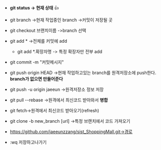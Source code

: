 * **git status -> 현재 상태**    :+1:
* git branch ->현재 작업중인 branch 
->커밋이 저장될 곳
* git checkout 브랜치이름 ->branch 선택

* git add * ->전체를 커밋에 add
  + git add *.확장자명 -> 특정 확장자만 전부 add
* git commit -m "커밋메시지"  

* git push origin HEAD
->현재 작업하고있는 branch를 원격저장소에 push한다.
**branch가 없으면 만들어준다**
* git push -u origin jaeeun
 ->원격저장소 정보 저장

* git pull --rebase ->원격에서 최신코드 받아와서 **병합**
* git fetch->원격에서 최신코드 받아오기(refresh)
* git clone -b new_branch [url] ->특정 브랜치에서 코드 가져오기
* https://github.com/jaeeunzzang/sist_ShoppingMall.git->경로

*  :wq 저장하고나가기
